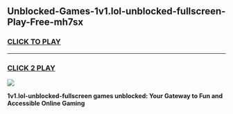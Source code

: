 
## Unblocked-Games-1v1.lol-unblocked-fullscreen-Play-Free-mh7sx
<h3>
<a href="https://premium76.site?title=1v1.lol-unblocked-fullscreen&ref=21A">CLICK TO PLAY</a></h3>
<hr>

<h3>
<a href="https://premium76.site?title=1v1.lol-unblocked-fullscreen&ref=21A">CLICK 2 PLAY</a>
  
</h3>

<a href="https://premium76.site?title=1v1.lol-unblocked-fullscreen&ref=21A"><img src="https://clearcache.store/games.png"></a>


**1v1.lol-unblocked-fullscreen games unblocked: Your Gateway to Fun and Accessible Online Gaming**
